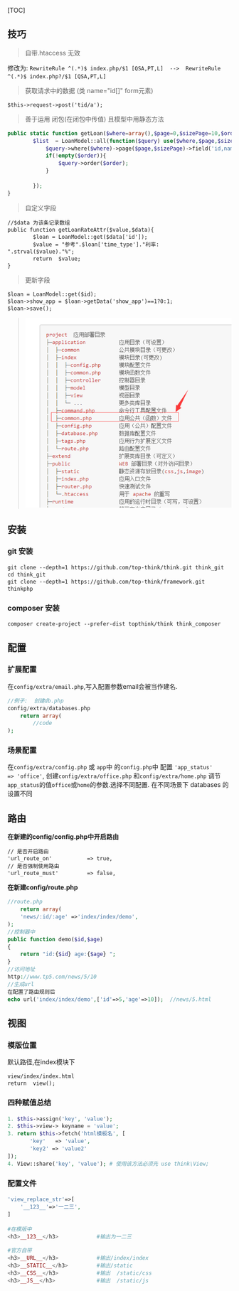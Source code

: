 [TOC]

## 技巧
>自带.htaccess  无效

修改为: `RewriteRule ^(.*)$ index.php/$1 [QSA,PT,L]  -->  RewriteRule ^(.*)$ index.php?/$1 [QSA,PT,L]`





>获取请求中的数据  (类 name="id[]" form元素)
```
$this->request->post('tid/a');
```

>善于运用 闭包(在闭包中传值)  且模型中用静态方法
```php
public static function getLoan($where=array(),$page=0,$sizePage=10,$order=''){
		$list  = LoanModel::all(function($query) use($where,$page,$sizePage,$order){
			$query->where($where)->page($page,$sizePage)->field('id,name,img,min_money,max_money,loan_rate,tip');
			if(!empty($order)){
				$query->order($order);
			}

		});
}
```
>自定义字段
```
//$data 为该条记录数组
public function getLoanRateAttr($value,$data){
		$loan = LoanModel::get($data['id']);
		$value = "参考".$loan['time_type']."利率:  ".strval($value)."%";
		return  $value;
}
```

>更新字段
```
$loan = LoanModel::get($id);
$loan->show_app = $loan->getData('show_app')==1?0:1;
$loan->save();
```

>![配置目录格式](images/371400619-581858ef3ed37_articlex.png)




## 安装
### git 安装
```
git clone --depth=1 https://github.com/top-think/think.git think_git
cd think_git
git clone --depth=1 https://github.com/top-think/framework.git thinkphp 
```
### composer 安装
```
composer create-project --prefer-dist topthink/think think_composer
```

## 配置
### 扩展配置
在`config/extra/email.php`,写入配置参数email会被当作建名.
```php
//例子:  创建db.php
config/extra/databases.php
    return array(
        //code
);
```
### 场景配置
在`config/extra/config.php` 或 `app`中 的`config.php`中
配置  `'app_status'             => 'office'`,
创建`config/extra/office.php`   和`config/extra/home.php`
调节`app_status`的值`office`或`home`的参数.选择不同配置.
在不同场景下 databases 的设置不同

## 路由
**在新建的config/config.php中开启路由**
```
// 是否开启路由
'url_route_on'           => true,
// 是否强制使用路由
'url_route_must'         => false,
```

**在新建config/route.php**
```php
//route.php
    return array(
    'news/:id/:age' =>'index/index/demo',  
);
//控制器中
public function demo($id,$age)
{
    return "id:{$id} age:{$age} ";
}
//访问地址
http://www.tp5.com/news/5/10
//生成url
在配置了路由规则后
echo url('index/index/demo',['id'=>5,'age'=>10]);  //news/5.html
```
## 视图
### 模版位置
默认路径,在index模块下
```
view/index/index.html
return  view();
```
### 四种赋值总结
```php
1. $this->assign('key', 'value');
2. $this->view-> keyname = 'value';
3. return $this->fetch('html模板名', [
       'key'   => 'value',
       'key2' => 'value2'
]);
4. View::share('key', 'value'); # 使用该方法必须先 use think\View;
```

### 配置文件
```php
'view_replace_str'=>[
    '__123__'=>'一二三',
]

#在模版中
<h3>__123__</h3>  			#输出为一二三
```
```php
#官方自带
<h3>__URL__</h3>  			#输出/index/index
<h3>__STATIC__</h3> 	    #输出/static
<h3>__CSS__</h3>  			#输出  /static/css
<h3>__JS__</h3>  			#输出  /static/js
```

